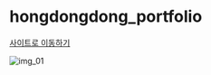 ﻿# hongdongdong_portfolio

<a href="http://hongdongdong.co.kr/portfolio/index.html">사이트로 이동하기</a>

![img_01](https://user-images.githubusercontent.com/61222924/96548800-75533780-12e9-11eb-9b1d-f8d06daa2e45.png)
